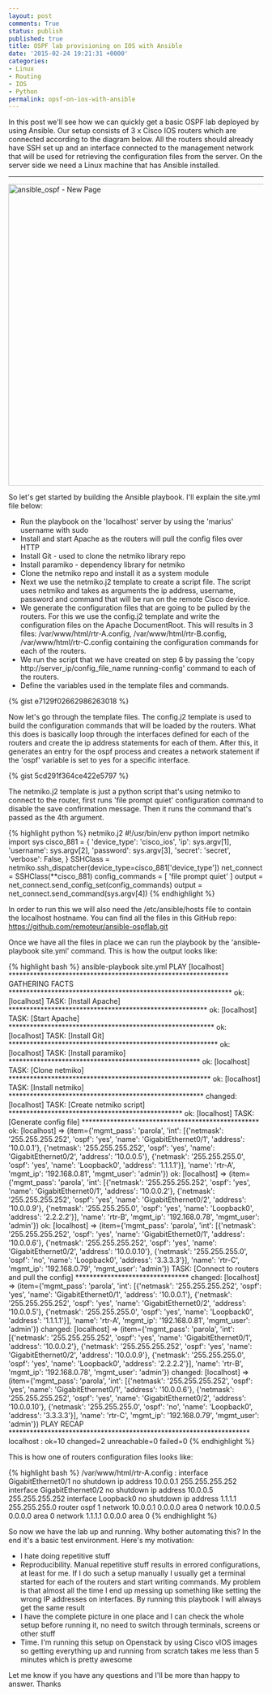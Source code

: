 ```yaml
---
layout: post
comments: True
status: publish
published: true
title: OSPF lab provisioning on IOS with Ansible
date: '2015-02-24 19:21:31 +0000'
categories:
- Linux
- Routing
- IOS
- Python
permalink: opsf-on-ios-with-ansible
---
```

In this post we'll see how we can quickly get a basic OSPF lab deployed by using Ansible. Our setup consists of 3 x Cisco IOS routers which are connected according to the diagram below. All the routers should already have SSH set up and an interface connected to the management network that will be used for retrieving the configuration files from the server. On the server side we need a Linux machine that has Ansible installed.

___
<a href="{{ '/public/images/ansible_ospf-New-Page.png' | prepend: site.baseurl | prepend: site.url }}"><img src="{{ '/public/images/ansible_ospf-New-Page.png' | prepend: site.baseurl | prepend: site.url }}" alt="ansible_ospf - New Page" width="649" height="594" class="aligncenter size-full wp-image-297" /></a>

So let's get started by building the Ansible playbook. I'll explain the site.yml file below:

- Run the playbook on the 'localhost' server by using the 'marius' username with sudo
- Install and start Apache as the routers will pull the config files over HTTP
- Install Git - used to clone the netmiko library repo
- Install paramiko - dependency library for netmiko
- Clone the netmiko repo and install it as a system module
- Next we use the netmiko.j2 template to create a script file. The script uses netmiko and takes as arguments the ip address, username, password and command that will be run on the remote Cisco device.
- We generate the configuration files that are going to be pulled by the routers. For this we use the config.j2 template and write the configuration files on the Apache DocumentRoot. This will results in 3 files: /var/www/html/rtr-A.config, /var/www/html/rtr-B.config, /var/www/html/rtr-C.config containing the configuration commands for each of the routers.
- We run the script that we have created on step 6 by passing the 'copy http://server_ip/config_file_name running-config' command to each of the routers.
- Define the variables used in the template files and commands.

{% gist e7129f02662986263018 %}

Now let's go through the template files. 
The config.j2 template is used to build the configuration commands that will be loaded by the routers. What this does is basically loop through the interfaces defined for each of the routers and create the ip address statements for each of them. After this, it generates an entry for the ospf process and creates a network statement if the 'ospf' variable is set to yes for a specific interface. 

{% gist 5cd291f364ce422e5797 %}

The netmiko.j2 template is just a python script that's using netmiko to connect to the router, first runs 'file prompt quiet' configuration command to disable the save confirmation message. Then it runs the command that's passed as the 4th argument.  

{% highlight python %}
netmiko.j2
#!/usr/bin/env python
import netmiko
import sys
cisco_881 = {
	'device_type': 'cisco_ios',
	'ip':   sys.argv[1],
	'username': sys.argv[2],
	'password': sys.argv[3],
	'secret': 'secret',
	'verbose': False,
}
SSHClass = netmiko.ssh_dispatcher(device_type=cisco_881['device_type'])
net_connect = SSHClass(**cisco_881)
config_commands = [ 'file prompt quiet' ]
output = net_connect.send_config_set(config_commands)
output = net_connect.send_command(sys.argv[4])
{% endhighlight %}

In order to run this we will also need the /etc/ansible/hosts file to contain the localhost hostname. You can find all the files in this GitHub repo: <a href="https://github.com/remoteur/ansible-ospflab.git">https://github.com/remoteur/ansible-ospflab.git</a>

Once we have all the files in place we can run the playbook by the 'ansible-playbook site.yml' command. This is how the output looks like:

{% highlight bash %}
ansible-playbook site.yml 
PLAY [localhost] ************************************************************** 
GATHERING FACTS ***************************************************************
ok: [localhost]
TASK: [Install Apache] ********************************************************
ok: [localhost]
TASK: [Start Apache] **********************************************************
ok: [localhost]
TASK: [Install Git] ***********************************************************
ok: [localhost]
TASK: [Install paramiko] ******************************************************
ok: [localhost]
TASK: [Clone netmiko] *********************************************************
ok: [localhost]
TASK: [Install netmiko] *******************************************************
changed: [localhost]
TASK: [Create netmiko script] *************************************************
ok: [localhost]
TASK: [Generate config file] **************************************************
ok: [localhost] => (item={'mgmt_pass': 'parola', 'int': [{'netmask': '255.255.255.252', 'ospf': 'yes', 'name': 'GigabitEthernet0/1', 'address': '10.0.0.1'}, {'netmask': '255.255.255.252', 'ospf': 'yes', 'name': 'GigabitEthernet0/2', 'address': '10.0.0.5'}, {'netmask': '255.255.255.0', 'ospf': 'yes', 'name': 'Loopback0', 'address': '1.1.1.1'}], 'name': 'rtr-A', 'mgmt_ip': '192.168.0.81', 'mgmt_user': 'admin'})
ok: [localhost] => (item={'mgmt_pass': 'parola', 'int': [{'netmask': '255.255.255.252', 'ospf': 'yes', 'name': 'GigabitEthernet0/1', 'address': '10.0.0.2'}, {'netmask': '255.255.255.252', 'ospf': 'yes', 'name': 'GigabitEthernet0/2', 'address': '10.0.0.9'}, {'netmask': '255.255.255.0', 'ospf': 'yes', 'name': 'Loopback0', 'address': '2.2.2.2'}], 'name': 'rtr-B', 'mgmt_ip': '192.168.0.78', 'mgmt_user': 'admin'})
ok: [localhost] => (item={'mgmt_pass': 'parola', 'int': [{'netmask': '255.255.255.252', 'ospf': 'yes', 'name': 'GigabitEthernet0/1', 'address': '10.0.0.6'}, {'netmask': '255.255.255.252', 'ospf': 'yes', 'name': 'GigabitEthernet0/2', 'address': '10.0.0.10'}, {'netmask': '255.255.255.0', 'ospf': 'no', 'name': 'Loopback0', 'address': '3.3.3.3'}], 'name': 'rtr-C', 'mgmt_ip': '192.168.0.79', 'mgmt_user': 'admin'})
TASK: [Connect to routers and pull the config] ********************************
changed: [localhost] => (item={'mgmt_pass': 'parola', 'int': [{'netmask': '255.255.255.252', 'ospf': 'yes', 'name': 'GigabitEthernet0/1', 'address': '10.0.0.1'}, {'netmask': '255.255.255.252', 'ospf': 'yes', 'name': 'GigabitEthernet0/2', 'address': '10.0.0.5'}, {'netmask': '255.255.255.0', 'ospf': 'yes', 'name': 'Loopback0', 'address': '1.1.1.1'}], 'name': 'rtr-A', 'mgmt_ip': '192.168.0.81', 'mgmt_user': 'admin'})
changed: [localhost] => (item={'mgmt_pass': 'parola', 'int': [{'netmask': '255.255.255.252', 'ospf': 'yes', 'name': 'GigabitEthernet0/1', 'address': '10.0.0.2'}, {'netmask': '255.255.255.252', 'ospf': 'yes', 'name': 'GigabitEthernet0/2', 'address': '10.0.0.9'}, {'netmask': '255.255.255.0', 'ospf': 'yes', 'name': 'Loopback0', 'address': '2.2.2.2'}], 'name': 'rtr-B', 'mgmt_ip': '192.168.0.78', 'mgmt_user': 'admin'})
changed: [localhost] => (item={'mgmt_pass': 'parola', 'int': [{'netmask': '255.255.255.252', 'ospf': 'yes', 'name': 'GigabitEthernet0/1', 'address': '10.0.0.6'}, {'netmask': '255.255.255.252', 'ospf': 'yes', 'name': 'GigabitEthernet0/2', 'address': '10.0.0.10'}, {'netmask': '255.255.255.0', 'ospf': 'no', 'name': 'Loopback0', 'address': '3.3.3.3'}], 'name': 'rtr-C', 'mgmt_ip': '192.168.0.79', 'mgmt_user': 'admin'})
PLAY RECAP ********************************************************************
localhost                  : ok=10   changed=2    unreachable=0    failed=0
{% endhighlight %}

This is how one of routers configuration files looks like:

{% highlight bash %}
/var/www/html/rtr-A.config :
interface GigabitEthernet0/1
no shutdown
ip address 10.0.0.1 255.255.255.252
interface GigabitEthernet0/2
no shutdown
ip address 10.0.0.5 255.255.255.252
interface Loopback0
no shutdown
ip address 1.1.1.1 255.255.255.0
router ospf 1
network 10.0.0.1 0.0.0.0 area 0
network 10.0.0.5 0.0.0.0 area 0
network 1.1.1.1 0.0.0.0 area 0
{% endhighlight %}

So now we have the lab up and running. Why bother automating this? In the end it's a basic test environment. Here's my motivation: 

- I hate doing repetitive stuff
- Reproducibility. Manual repetitive stuff results in errored configurations, at least for me. If I do such a setup manually I usually get a terminal started for each of the routers and start writing commands. My problem is that almost all the time I end up messing up something like setting the wrong IP addresses on interfaces. By running this playbook I will always get the same result
- I have the complete picture in one place and I can check the whole setup before running it, no need to switch through terminals, screens or other stuff
- Time. I'm running this setup on Openstack by using Cisco vIOS images so getting everything up and running from scratch takes me less than 5 minutes which is pretty awesome


Let me know if you have any questions and I'll be more than happy to answer. 
Thanks

